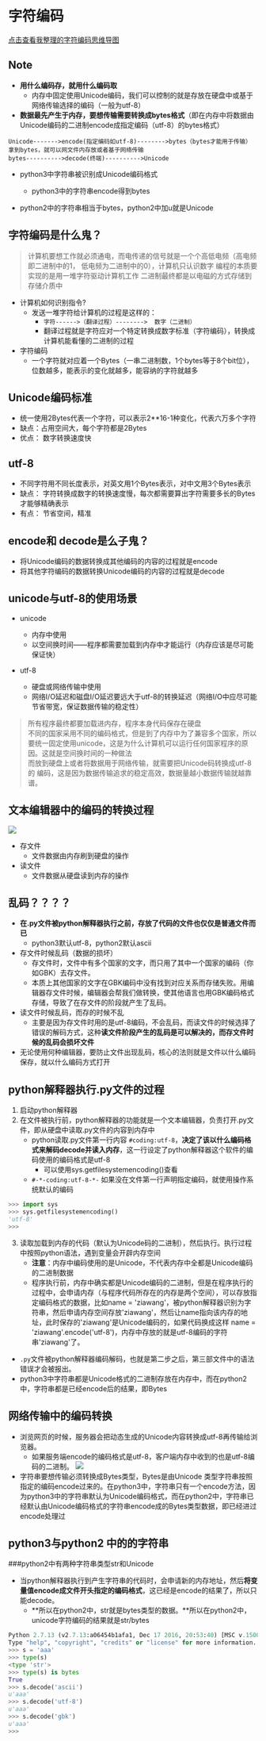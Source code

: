 # 字符编码

[点击查看我整理的字符编码思维导图](https://github.com/ZiaWang/Hello/blob/master/picture/character_encoding.png?raw=true)

## Note
- **用什么编码存，就用什么编码取**
	- 内存中固定使用Unicode编码，我们可以控制的就是存放在硬盘中或基于网络传输选择的编码（一般为utf-8）
- **数据最先产生于内存，要想传输需要转换成bytes格式**（即在内存中将数据由Unicode编码的二进制encode成指定编码（utf-8）的bytes格式）


```
Unicode------->encode(指定编码如utf-8)-------->bytes（bytes才能用于传输）
拿到bytes，就可以网文件内存放或者基于网络传输
bytes---------->decode(终端)---------->Unicode
```

- python3中字符串被识别成Unicode编码格式
	- python3中的字符串encode得到bytes

- python2中的字符串相当于bytes，python2中加u就是Unicode
	 

## 字符编码是什么鬼？
> 计算机要想工作就必须通电，而电传递的信号就是一个个高低电频（高电频即二进制中的1， 低电频为二进制中的0），计算机只认识数字
> 编程的本质要实现的是用一堆字符驱动计算机工作
> 二进制最终都是以电磁的方式存储到存储介质中

- 计算机如何识别指令?
	- 发送一堆字符给计算机的过程是这样的：
		- `字符------>（翻译过程）-------->  数字（二进制）`
		- 翻译过程就是字符应对一个特定转换成数字标准（字符编码），转换成计算机能看懂的二进制的过程
- 字符编码
	- 一个字符就对应着一个Bytes（一串二进制数，1个bytes等于8个bit位），位数越多，能表示的变化就越多，能容纳的字符就越多


## Unicode编码标准
- 统一使用2Bytes代表一个字符，可以表示2**16-1种变化，代表六万多个字符
- 缺点：占用空间大，每个字符都是2Bytes
- 优点： 数字转换速度快

## utf-8
- 不同字符用不同长度表示，对英文用1个Bytes表示，对中文用3个Bytes表示
- 缺点： 字符转换成数字的转换速度慢，每次都需要算出字符需要多长的Bytes才能够精确表示
- 有点： 节省空间，精准



## encode和 decode是么子鬼？
- 将Unicode编码的数据转换成其他编码的内容的过程就是encode
- 将其他字符编码的数据转换Unicode编码的内容的过程就是decode


## unicode与utf-8的使用场景
- unicode
	- 内存中使用
	- 以空间换时间——程序都需要加载到内存中才能运行（内存应该是尽可能保证快）

- utf-8
	- 硬盘或网络传输中使用
	- 网络I/O延迟和磁盘I/O延迟要远大于utf-8的转换延迟（网络I/O中应尽可能节省带宽，保证数据传输的稳定性）


> 所有程序最终都要加载进内存，程序本身代码保存在硬盘   
> 不同的国家采用不同的编码格式，但是到了内存中为了兼容多个国家，所以要统一固定使用unicode，这是为什么计算机可以运行任何国家程序的原因。这就是空间换时间的一种做法     
> 而放到硬盘上或者将数据用于网络传输，就需要把Unicode码转换成utf-8的 编码，这是因为数据传输追求的稳定高效，数据量越小数据传输就越靠谱。
 
## 文本编辑器中的编码的转换过程
![](http://https://github.com/ZiaWang/img/blob/master/%E6%96%87%E6%9C%AC%E7%BC%96%E8%BE%91%E5%99%A8%E7%9A%84%E7%BC%96%E7%A0%81%E8%BD%AC%E6%8D%A2.png?raw=true)
- 存文件
	- 文件数据由内存刷到硬盘的操作
- 读文件
	- 文件数据从硬盘读到内存的操作

## 乱码？？？？
- **在.py文件被python解释器执行之前，存放了代码的文件也仅仅是普通文件而已**
	- python3默认utf-8，python2默认ascii
- 存文件时候乱码（数据的损坏）
	- 存文件时，文件中有多个国家的文字，而只用了其中一个国家的编码（你如GBK）去存文件。
	- 本质上其他国家的文字在GBK编码中没有找到对应关系而存储失败。用编辑器存文件时候，编辑器会帮我们做转换，使其他语言也用GBK编码格式存储，导致了在存文件的阶段就产生了乱码。
- 读文件时候乱码，而存的时候不乱
	- 主要是因为存文件时用的是utf-8编码，不会乱码，而读文件的时候选择了错误的解码方式，这种**读文件阶段产生的乱码是可以解决的，而存文件时候的乱码会损坏文件**
- 无论使用何种编辑器，要防止文件出现乱码，核心的法则就是文件以什么编码保存，就以什么编码方式打开

## python解释器执行.py文件的过程
1. 启动python解释器
2. 在文件被执行前，python解释器的功能就是一个文本编辑器，负责打开.py文件，即从硬盘中读取.py文件的内容到内存中
	- python读取.py文件第一行内容 `#coding:utf-8`，**决定了该以什么编码格式来解码decode并读入内存**，这一行设定了python解释器这个软件的编码使用的编码格式是utf-8
		- 可以使用sys.getfilesystemencoding()查看
	- `#-*-coding:utf-8-*-`   如果没在文件第一行声明指定编码，就使用操作系统默认的编码


```python
>>> import sys
>>> sys.getfilesystemencoding()
'utf-8'
>>> 
```


3. 读取加载到内存的代码（默认为Unicode码的二进制），然后执行。执行过程中按照python语法，遇到变量会开辟内存空间
	- **注意**：内存中编码使用的是Unicode，不代表内存中全都是Unicode编码的二进制数据
	- 程序执行前，内存中确实都是Unicode编码的二进制，但是在程序执行的过程中，会申请内存（与程序代码所存在的内存是两个空间），可以存放指定编码格式的数据，比如name = 'ziawang'，被python解释器识别为字符串，然后申请内存空间存放'ziawang'，然后让name指向该内存的地址，此时保存的'ziawang'是Unicode编码的，如果代码换成这样  name = 'ziawang'.encode('utf-8')，内存中存放的就是utf-8编码的字符串'ziawang'了。
- `.py`文件被python解释器编码解码，也就是第二步之后，第三部文件中的语法错误才会被报出。
- python3中字符串都是Unicode格式的二进制存放在内存中，而在python2中，字符串都是已经encode后的结果，即Bytes
## 网络传输中的编码转换
- 浏览网页的时候，服务器会把动态生成的Unicode内容转换成utf-8再传输给浏览器。
	- 如果服务端encode的编码格式是utf-8，客户端内存中收到的也是utf-8编码的二进制。
![](http://https://github.com/ZiaWang/img/blob/master/%E7%BD%91%E7%BB%9C%E4%BC%A0%E8%BE%93%E4%B8%AD%E7%BC%96%E7%A0%81%E8%BD%AC%E6%8D%A2.png?raw=true)
- 字符串要想传输必须转换成Bytes类型，Bytes是由Unicode 类型字符串按照指定的编码encode过来的。在python3中，字符串只有一个encode方法，因为python3中的字符串默认为Unicode编码格式，而在python2中，字符串已经默认由Unicode编码格式的字符串encode成的Bytes类型数据，即已经进过encode处理过

## python3与python2 中的的字符串
###python2中有两种字符串类型str和Unicode
- 当python解释器执行到产生字符串的代码时，会申请新的内存地址，然后**将变量值encode成文件开头指定的编码格式**，这已经是encode的结果了，所以只能decode。
	- **所以在python2中，str就是bytes类型的数据。**所以在python2中，unicode字符编码的结果就是str/bytes

```python
Python 2.7.13 (v2.7.13:a06454b1afa1, Dec 17 2016, 20:53:40) [MSC v.1500 64 bit (AMD64)] on win32
Type "help", "copyright", "credits" or "license" for more information.
>>> s = 'aaa'
>>> type(s)
<type 'str'>
>>> type(s) is bytes
True
>>> s.decode('ascii')
u'aaa'
>>> s.decode('utf-8')
u'aaa'
>>> s.decode('gbk')
u'aaa'
>>>

```





